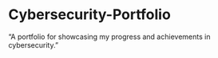 # Cybersecurity-Portfolio
“A portfolio for showcasing my progress and achievements in cybersecurity.”
